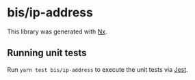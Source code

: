 # bis/ip-address

This library was generated with [Nx](https://nx.dev).

## Running unit tests

Run `yarn test bis/ip-address` to execute the unit tests via [Jest](https://jestjs.io).
